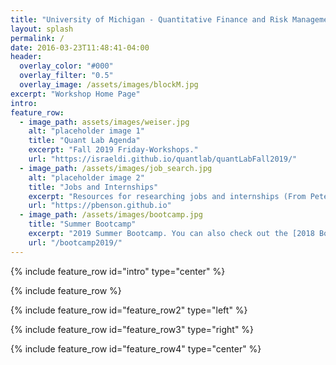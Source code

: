 ```yaml
---
title: "University of Michigan - Quantitative Finance and Risk Management"
layout: splash
permalink: /
date: 2016-03-23T11:48:41-04:00
header:
  overlay_color: "#000"
  overlay_filter: "0.5"
  overlay_image: /assets/images/blockM.jpg
excerpt: "Workshop Home Page"
intro: 
feature_row:
  - image_path: assets/images/weiser.jpg
    alt: "placeholder image 1"
    title: "Quant Lab Agenda"
    excerpt: "Fall 2019 Friday-Workshops."
    url: "https://israeldi.github.io/quantlab/quantLabFall2019/"
  - image_path: /assets/images/job_search.jpg
    alt: "placeholder image 2"
    title: "Jobs and Internships"
    excerpt: "Resources for researching jobs and internships (From Pete's Page)."
    url: "https://pbenson.github.io"
  - image_path: /assets/images/bootcamp.jpg
    title: "Summer Bootcamp"
    excerpt: "2019 Summer Bootcamp. You can also check out the [2018 Bootcamp](https://pbenson.github.io/bootcamp/)"
    url: "/bootcamp2019/"
---
```


{% include feature_row id="intro" type="center" %}

{% include feature_row %}

{% include feature_row id="feature_row2" type="left" %}

{% include feature_row id="feature_row3" type="right" %}

{% include feature_row id="feature_row4" type="center" %}

